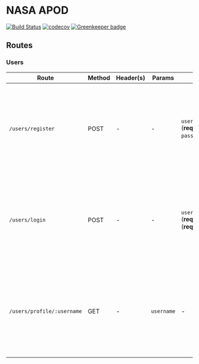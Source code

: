 # NASA APOD

[![Build Status](https://travis-ci.org/vyonizr/apod-app.svg?branch=develop)](https://travis-ci.org/vyonizr/apod-app) [![codecov](https://codecov.io/gh/vyonizr/apod-app/branch/develop/graph/badge.svg)](https://codecov.io/gh/vyonizr/apod-app) [![Greenkeeper badge](https://badges.greenkeeper.io/vyonizr/apod-app.svg)](https://greenkeeper.io/)

## Routes

### Users

| Route                      | Method | Header(s) | Params | Body                                                               | Description                        | Response                                                                                                                                                                                |
|----------------------------|--------|-----------| -------- |--------------------------------------------------------------------|------------------------------------|-----------------------------------------------------------------------------------------------------------------------------------------------------------------------------------------|
| `/users/register`          | POST   | -         | -       | `username:String` (**required**), `password:String` (**required**) | Register a user                    | Success<br />Code: 201<br/>body: {token:String}<br /><br />Error (invalid password format):<br />(400)<br />body: {object error}<br /><br />Error:<br />(500)<br />body: {object error} |
| `/users/login`             | POST   | -         | -       | `username:String` (**required**),`password:String` (**required**)  | Log in and obtain `JSON Web Token` | Success<br />Code: 200<br/>body: {object user}<br /><br />Error (wrong username/password):<br />(401)<br />body: {object error}<br /><br />Error:<br />(500)<br />body: {object error}  |
| `/users/profile/:username` | GET   | -         | `username`       | - | Get a user | Success<br />Code: 200<br/>body: {object user}<br /><br />Error (username not found):<br />(404)<br />body: {object error}<br /><br />Error:<br />(500)<br />body: {object error}  |
